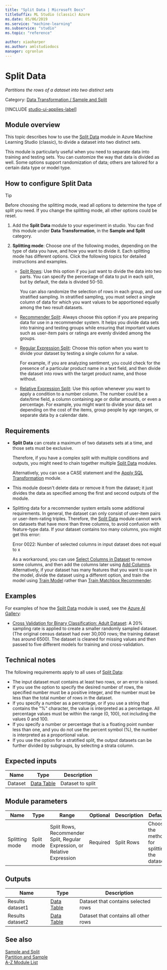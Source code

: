 ```yaml
---
title: "Split Data | Microsoft Docs"
titleSuffix: ML Studio (classic) Azure
ms.date: 05/06/2019
ms.service: "machine-learning"
ms.subservice: "studio"
ms.topic: "reference"

author: xiaoharper
ms.author: amlstudiodocs
manager: cgronlun
---
```

# Split Data

*Partitions the rows of a dataset into two distinct sets*

Category: [Data Transformation / Sample and Split](data-transformation-sample-and-split.md)

[!INCLUDE [studio-ui-applies-label](../includes/studio-ui-applies-label.md)]

## Module overview

This topic describes how to use the [Split Data](split-data.md) module in Azure Machine Learning Studio (classic), to divide a dataset into two distinct sets.

This module is particularly useful when you need to separate data into training and testing sets. You can customize the way that data is divided as well. Some options support randomization of data; others are tailored for a certain data type or model type.

## How to configure Split Data

> [!TIP]
> Before choosing the splitting mode, read all options to determine the type of split you need.
> If you change the splitting mode, all other options could be reset.

1. Add the **Split Data** module to your experiment in studio. You can find this module under **Data Transformation**, in the **Sample and Split** category.

2. **Splitting mode**: Choose one of the following modes, depending on the type of data you have, and how you want to divide it. Each splitting mode has different options. Click the following topics for detailed instructions and examples. 

    - [Split Rows](split-data-using-split-rows.md): Use this option if you just want to divide the data into two parts. You can specify the percentage of data to put in each split, but by default, the data is divided 50-50.

        You can also randomize the selection of rows in each group, and use stratified sampling. In stratified sampling, you must select a single column of data for which you want values to be apportioned equally among the two result datasets.  

    - [Recommender Split](split-data-using-recommender-split.md):  Always choose this option if you are preparing data for use in a recommender system. It helps you divide data sets into training and testing groups while ensuring that important values such as user-item pairs or ratings are evenly divided among the groups.

    - [Regular Expression Split](split-data-using-regular-expression.md):  Choose this option when you want to divide your dataset by testing a single column for a value.

        For example, if you are analyzing sentiment, you could check for the presence of a particular product name in a text field, and then divide the dataset into rows with the target product name, and those without.

    - [Relative Expression Split](split-data-using-relative-expression.md):  Use this option whenever you want to apply a condition to a number column. The number could be a date/time field, a column containing age or dollar amounts, or even a percentage. For example, you might want to divide your data set depending on the cost of the items, group people by age ranges, or separate data by a calendar date.

## Requirements

- **Split Data** can create a maximum of two datasets sets at a time, and those sets must be exclusive. 

    Therefore, if you have a complex split with multiple conditions and outputs, you might need to chain together multiple [Split Data](split-data.md) modules.

    Alternatively, you can use a CASE statement and the [Apply SQL Transformation](apply-sql-transformation.md) module.

- This module doesn't delete data or remove it from the dataset; it just divides the data as specified among the first and second outputs of the module.

- Splitting data for a recommender system entails some additional requirements. In general, the dataset can only consist of user-item pairs or user-item-rating triples. Therefore, the [Split Data](split-data.md) module cannot work on datasets that have more than three columns, to avoid confusion with feature-type data. If your dataset contains too many columns, you might get this error:

    Error 0022: Number of selected columns in input dataset does not equal to x  

    As a workaround, you can use [Select Columns in Dataset](select-columns-in-dataset.md) to remove some columns, and then add the columns later using [Add Columns](add-columns.md). Alternatively, if your dataset has many features that you want to use in the model, divide the dataset using a different option, and train the model using [Train Model](train-model.md) rather than [Train Matchbox Recommender](train-matchbox-recommender.md). 

## Examples  

For examples of how the [Split Data](split-data.md) module is used, see the [Azure AI Gallery](https://gallery.azure.ai/):  

- [Cross Validation for Binary Classification: Adult Dataset](https://go.microsoft.com/fwlink/?LinkId=525734): A 20% sampling rate is applied to create a smaller randomly sampled dataset. (The original census dataset had over 30,000 rows; the training dataset has around 6500). The dataset is cleaned for missing values and then passed to five different models for training and cross-validation.

## Technical notes

The following requirements apply to all uses of [Split Data](split-data.md):  

- The input dataset must contains at least two rows, or an error is raised.
- If you use the option to specify the desired number of rows, the specified number must be a positive integer, and the number must be less than the total number of rows in the dataset.
- If you specify a number as a percentage, or if you use a string that contains the "%" character, the value is interpreted as a percentage. All percentage values must be within the range (0, 100), not including the values 0 and 100. 
- If you specify a number or percentage that is a floating point number less than one, and you do not use the percent symbol (%), the number is interpreted as a proportional value.
- If you use the option for a stratified split, the output datasets can be further divided by subgroups, by selecting a strata column.

## Expected inputs

|Name|Type|Description|  
|----------|----------|-----------------|  
|Dataset|[Data Table](data-table.md)|Dataset to split|  

## Module parameters

|Name|Type|Range|Optional|Description|Default|  
|----------|----------|-----------|--------------|-----------------|-------------|  
|Splitting mode|Split mode|Split Rows, Recommender Split, Regular Expression, or Relative Expression|Required|Split Rows|Choose the method for splitting the dataset|  

## Outputs

|Name|Type|Description|  
|----------|----------|-----------------|  
|Results dataset1|[Data Table](data-table.md)|Dataset that contains selected rows|  
|Results dataset2|[Data Table](data-table.md)|Dataset that contains all other rows|  

## See also

 [Sample and Split](data-transformation-sample-and-split.md)   
 [Partition and Sample](partition-and-sample.md)   
 [A-Z Module List](a-z-module-list.md)
